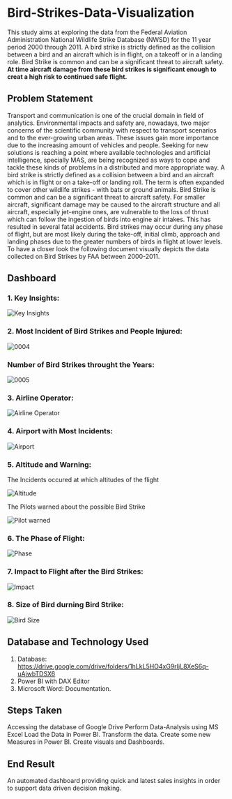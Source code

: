 # Bird-Strikes-Data-Visualization
This study aims at exploring the data from the Federal Aviation Administration National Wildlife Strike Database (NWSD) for the 11 year period 2000 through 2011. A bird strike is strictly defined as the collision between a bird and an aircraft which is in flight, on a takeoff or in a landing role. Bird Strike is common and can be a significant threat to aircraft safety. **At time aircraft damage from these bird strikes is significant enough to creat a high risk to continued safe flight.**
## Problem Statement
Transport and communication is one of the crucial domain in field of analytics. Environmental impacts and safety are, nowadays, two major concerns of the scientific community with respect to transport scenarios and to the ever-growing urban areas. These issues gain more importance due to the increasing amount of vehicles and people. Seeking for new solutions is reaching a point where available technologies and artificial intelligence,  specially MAS, are being recognized as ways to cope and tackle these kinds of problems in a distributed and more appropriate way. A bird strike is strictly defined as a collision between a bird and an aircraft which is in flight or on a take-off or landing roll. The term is often expanded to cover other wildlife strikes - with bats or ground animals. Bird Strike is common and can be a significant threat to aircraft safety. For smaller aircraft, significant damage may be caused to the aircraft structure and all aircraft, especially jet-engine ones, are vulnerable to the loss of thrust which can follow the ingestion of birds into engine air intakes. This has resulted in several fatal accidents. Bird strikes may occur during any phase of flight, but are most
likely during the take-off, initial climb, approach and landing phases due to the greater numbers of birds in flight at lower levels. To have a closer look the following document visually depicts the data collected on Bird Strikes by FAA between 2000-2011.
## Dashboard
### 1. Key Insights:
![Key Insights](https://user-images.githubusercontent.com/96460908/153842944-6d618be7-660f-4308-850c-3350997fd571.jpg)
### 2. Most Incident of Bird Strikes and People Injured:
![0004](https://user-images.githubusercontent.com/96460908/153843315-cb1a186e-348e-4887-88ea-6c7af9cc85a9.jpg)
### Number of Bird Strikes throught the Years:
![0005](https://user-images.githubusercontent.com/96460908/153844847-a0792ac5-4d07-4357-8daf-907d81e88ae8.jpg)
### 3. Airline Operator:
![Airline Operator](https://user-images.githubusercontent.com/96460908/153843387-e20e640b-6587-4f73-972f-14b583d34a11.jpg)
### 4. Airport with Most Incidents:
![Airport](https://user-images.githubusercontent.com/96460908/153843534-3b46f898-d68e-4fbb-818a-5ced08b38177.jpg)
### 5. Altitude and Warning:
The Incidents occured at which altitudes of the flight 

![Altitude](https://user-images.githubusercontent.com/96460908/153843922-86736f23-aa42-4cd6-9cda-afd554b2f847.jpg)

The Pilots warned about the possible Bird Strike

![Pilot warned](https://user-images.githubusercontent.com/96460908/153844053-c8c1a51c-d2ad-4041-9b04-3dcc5b7a947f.jpg)
### 6. The Phase of Flight:
![Phase](https://user-images.githubusercontent.com/96460908/153844346-57a41168-61dc-4f8b-be90-0731c3ff22a2.jpg)
### 7. Impact to Flight after the Bird Strikes:
![Impact](https://user-images.githubusercontent.com/96460908/153844601-0891377e-e35d-4d7e-8c30-88465af51c6f.jpg)
### 8. Size of Bird durning Bird Strike:
![Bird Size](https://user-images.githubusercontent.com/96460908/153844420-973cde48-b70f-49a7-bf5d-9d1128f6934c.jpg)
## Database and Technology Used
1. Database: https://drive.google.com/drive/folders/1hLkL5HO4xG9rIjL8XeS6q-uAjwbTDSX6
2. Power BI with DAX Editor
3. Microsoft Word: Documentation.
## Steps Taken
Accessing the database of Google Drive
Perform Data-Analysis using MS Excel
Load the Data in Power BI.
Transform the data.
Create some new Measures in Power BI.
Create visuals and Dashboards.
## End Result
An automated dashboard providing quick and latest sales insights in order to support data driven decision making.
